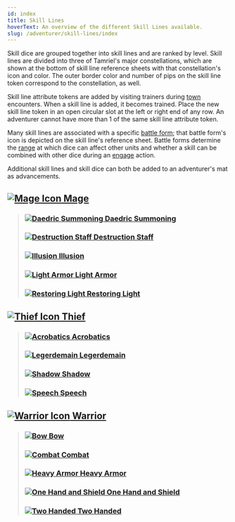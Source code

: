 ```yaml
---
id: index
title: Skill Lines
hoverText: An overview of the different Skill Lines available.
slug: /adventurer/skill-lines/index
---
```


Skill dice are grouped together into skill lines and are ranked by level. Skill lines are divided into three of Tamriel's major constellations, which are shown at the bottom of skill line reference sheets with that constellation's icon and color. The outer border color and number of pips on the skill line token correspond to the constellation, as well.

Skill line attribute tokens are added by visiting trainers during [town](/docs/campaign/day/encounter-phase/town) encounters. When a skill line is added, it becomes trained. Place the new skill line token in an open circular slot at the left or right end of any row. An adventurer cannot have more than 1 of the same skill line attribute token.

Many skill lines are associated with a specific [battle form](/docs/battles/battle-forms/index); that battle form's icon is depicted on the skill line's reference sheet. Battle forms determine the [range](/docs/glossary/range) at which dice can affect other units and whether a skill can be combined with other dice during an [engage](/docs/battles/adventurer-turn/engage) action.

Additional skill lines and skill dice can both be added to an adventurer's mat as advancements.

## <a href="/docs/adventurer/skill-lines/mage"><img src="/icons/mage.svg" alt="Mage Icon" className="icon-svg" /> Mage</a>

> ### <a href="/docs/adventurer/skill-lines/mage/daedric-summoning"><img src="/icons/skills/daedric-summoning/icon.png" alt="Daedric Summoning" className="icon-svg" /> Daedric Summoning</a>
>
> ### <a href="/docs/adventurer/skill-lines/mage/destruction-staff"><img src="/icons/skills/destruction-staff/icon.png" alt="Destruction Staff" className="icon-svg" /> Destruction Staff</a>
>
> ### <a href="/docs/adventurer/skill-lines/mage/illusion"><img src="/icons/skills/illusion/icon.png" alt="Illusion" className="icon-svg" /> Illusion</a>
>
> ### <a href="/docs/adventurer/skill-lines/mage/light-armor"><img src="/icons/skills/light-armor/icon.png" alt="Light Armor" className="icon-svg" /> Light Armor</a>
>
> ### <a href="/docs/adventurer/skill-lines/mage/restoring-light"><img src="/icons/skills/restoring-light/icon.png" alt="Restoring Light" className="icon-svg" /> Restoring Light</a>

## <a href="/docs/adventurer/skill-lines/thief"><img src="/icons/thief.svg" alt="Thief Icon" className="icon-svg" /> Thief</a>

> ### <a href="/docs/adventurer/skill-lines/thief/acrobatics"><img src="/icons/skills/acrobatics/icon.png" alt="Acrobatics" className="icon-svg" /> Acrobatics</a>
>
> ### <a href="/docs/adventurer/skill-lines/thief/legerdemain"><img src="/icons/skills/legerdemain/icon.png" alt="Legerdemain" className="icon-svg" /> Legerdemain</a>
>
> ### <a href="/docs/adventurer/skill-lines/thief/shadow"><img src="/icons/skills/shadow/icon.png" alt="Shadow" className="icon-svg" /> Shadow</a>
>
> ### <a href="/docs/adventurer/skill-lines/thief/speech"><img src="/icons/skills/speech/icon.png" alt="Speech" className="icon-svg" /> Speech</a>

## <a href="/docs/adventurer/skill-lines/warrior"><img src="/icons/warrior.svg" alt="Warrior Icon" className="icon-svg" /> Warrior</a>

> ### <a href="/docs/adventurer/skill-lines/warrior/bow"><img src="/icons/skills/bow/icon.png" alt="Bow" className="icon-svg" /> Bow</a>
>
> ### <a href="/docs/adventurer/skill-lines/warrior/combat"><img src="/icons/skills/combat/icon.png" alt="Combat" className="icon-svg" /> Combat</a>
>
> ### <a href="/docs/adventurer/skill-lines/warrior/heavy-armor"><img src="/icons/skills/heavy-armor/icon.png" alt="Heavy Armor" className="icon-svg" /> Heavy Armor</a>
>
> ### <a href="/docs/adventurer/skill-lines/warrior/one-hand-and-shield"><img src="/icons/skills/one-hand-and-shield/icon.png" alt="One Hand and Shield" className="icon-svg" /> One Hand and Shield</a>
>
> ### <a href="/docs/adventurer/skill-lines/warrior/two-handed"><img src="/icons/skills/two-handed/icon.png" alt="Two Handed" className="icon-svg" /> Two Handed</a>
